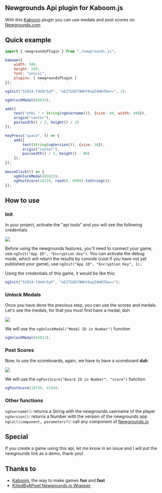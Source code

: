 ## Newgrounds Api plugin for Kaboom.js

With this [Kaboom](https://github.com/replit/kaboom) plugin you can use medals and post scores on [Newgrounds.com](https://newgrounds.com)

## Quick example 

```.js
import { newgroundsPlugin } from "./newgrounds.js";

kaboom({
    width: 500,
    height: 500,
    font: "unscii",
    plugins: [ newgroundsPlugin ]
});

ngInit("52924:fdddr5yP", "oEZ7GGD79Wht9upZ4HH7Dw==", 1);

ngUnlockMedal(65025);

add([
    text("ohhi " + String(ngUsername()), {size: 40, width: 400}),
    origin("center"),
    pos(width() / 2, height() / 2)
]);

keyPress("space", () => {
    add([
        text(String(ngVersion()), {size: 30}),
        origin("center"),
        pos(width() / 2, height() - 80)
    ]);
});
 
mouseClick(() => {
    ngUnlockMedal(65022);
    ngPostScore(10739, rand(0, 9999).toString());
});
```

## How to use 

### Init

In your project, activate the "api tools" and you will see the following credentials

![](https://imgur.com/l4W6YAV.png)

Before using the newgrounds features, you'll need to connect your game, use `ngInit("App ID", "Encryption Key")`. You can activate the debug mode, which will return the results by console (cool if you have not yet published your game), use `ngInit("App ID", "Encryption Key", 1);`


Using the credentials of this game, it would be like this:
```.js
ngInit("52924:fdddr5yP", "oEZ7GGD79Wht9upZ4HH7Dw==");

```

### Unlock Medals 

Once you have done the previous step, you can use the scores and medals. Let's see the medals, for that you must first have a medal, duh

![](https://imgur.com/VwzxtXn.png)

We will use the `ngUnlockMedal("Medal ID in Number")` function

```.js
ngUnlockMedal(65022);
```

### Post Scores

Now, to use the scoreboards, again, we have to have a scoreboard **duh**

![](https://imgur.com/ySpdtn3.png)

We will use the `ngPostScore("Board ID in Number", "score")` function

```.js
ngPostScore(10739, 1234);
```

### Other functions

`ngUsername()`: returns a String with the newgrounds username of the player <br>
`ngVersion()`: returns a Number with the version of the newgrounds app <br>
`ngCall(component, parameters?)`: call any component of [Newgrounds.io](http://www.newgrounds.io/help/components/)

## Special
If you create a game using this api, let me know in an issue and I will put the newgrounds link as a demo, thank you!

## Thanks to

* [Kaboom](https://github.com/replit/kaboom), the way to make games **fun** and **fast** <br>
* [KilledByAPixel Newgrounds.io Wrapper](https://github.com/KilledByAPixel/newgrounds) 
